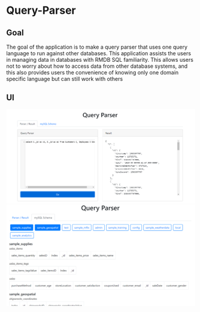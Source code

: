 # Query-Parser
## Goal
The goal of the application is to make a query parser that uses one query language to run against other databases. This application assists the users in managing data in databases with RMDB SQL familiarity. This allows users not to worry about how to access data from other database systems, and this also provides users the convenience of knowing only one domain specific language but can still work with others
## UI
![image](https://raw.githubusercontent.com/Query-Parser/Query-Parser/master/src/img/Parser.PNG)
![image](https://raw.githubusercontent.com/Query-Parser/Query-Parser/master/src/img/Schema.PNG)

